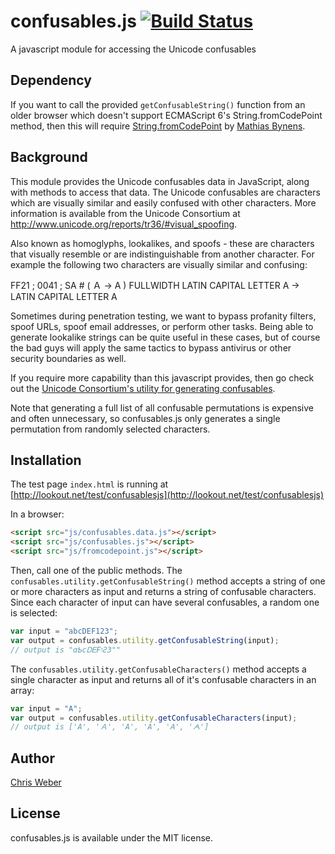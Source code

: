 # confusables.js [![Build Status](https://travis-ci.org/cweb/confusables.js.svg?branch=master)](https://travis-ci.org/cweb/confusables.js)
A javascript module for accessing the Unicode confusables

## Dependency
If you want to call the provided `getConfusableString()` function from an older browser which doesn't support ECMAScript 6's String.fromCodePoint method, then this will require [String.fromCodePoint](https://github.com/mathiasbynens/String.fromCodePoint) by [Mathias Bynens](https://mathiasbynens.be/).

## Background
This module provides the Unicode confusables data in JavaScript, along with methods to access that data.  The Unicode confusables are characters which are visually similar and easily confused with other characters.  More information is available from the Unicode Consortium at http://www.unicode.org/reports/tr36/#visual_spoofing.  

Also known as homoglyphs, lookalikes, and spoofs - these are characters that visually resemble or are indistinguishable from another character. For example the following two characters are visually similar and confusing:

FF21 ; 0041 ; SA # ( Ａ → A ) FULLWIDTH LATIN CAPITAL LETTER A → LATIN CAPITAL LETTER A

Sometimes during penetration testing, we want to bypass profanity filters, spoof URLs, spoof email addresses, or perform other tasks. Being able to generate lookalike strings can be quite useful in these cases, but of course the bad guys will apply the same tactics to bypass antivirus or other security boundaries as well. 

If you require more capability than this javascript provides, then go check out the [Unicode Consortium's utility for generating confusables](http://unicode.org/cldr/utility/confusables.jsp).

Note that generating a full list of all confusable permutations is expensive and often unnecessary, so confusables.js only generates a single permutation from randomly selected characters.

## Installation
The test page `index.html` is running at [http://lookout.net/test/confusablesjs](http://lookout.net/test/confusablesjs)

In a browser:

```html
<script src="js/confusables.data.js"></script>
<script src="js/confusables.js"></script>
<script src="js/fromcodepoint.js"></script>
```

Then, call one of the public methods.  The `confusables.utility.getConfusableString()` method accepts a string of one or more characters as input and returns a string of confusable characters.  Since each character of input can have several confusables, a random one is selected:

```js
var input = "abcDEF123";
var output = confusables.utility.getConfusableString(input); 
// output is "αƄсᎠᎬϜוƧЗ""
```

The `confusables.utility.getConfusableCharacters()` method accepts a single character as input and returns all of it's confusable characters in an array:

```js
var input = "A";
var output = confusables.utility.getConfusableCharacters(input); 
// output is ['A', 'Ａ', 'Α', 'А', 'Ꭺ', 'ᗅ']
```

## Author
[Chris Weber](http://lookout.net/)

## License

confusables.js is available under the MIT license.

